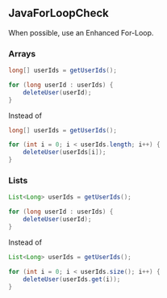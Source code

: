 ## JavaForLoopCheck

When possible, use an Enhanced For-Loop.

### Arrays

```java
long[] userIds = getUserIds();

for (long userId : userIds) {
    deleteUser(userId);
}
```

Instead of

```java
long[] userIds = getUserIds();

for (int i = 0; i < userIds.length; i++) {
    deleteUser(userIds[i]);
}
```

### Lists

```java
List<Long> userIds = getUserIds();

for (long userId : userIds) {
    deleteUser(userId);
}
```

Instead of

```java
List<Long> userIds = getUserIds();

for (int i = 0; i < userIds.size(); i++) {
    deleteUser(userIds.get(i));
}
```